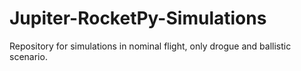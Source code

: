 # Jupiter-RocketPy-Simulations
Repository for simulations in nominal flight, only drogue and ballistic scenario.
